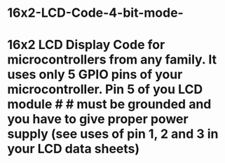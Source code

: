 # 16x2-LCD-Code-4-bit-mode-
# 16x2 LCD Display Code for microcontrollers from any family. It uses only 5 GPIO pins of your microcontroller. Pin 5 of you LCD module # # must be grounded and you have to give proper power supply (see uses of pin 1, 2 and 3 in your LCD data sheets)
